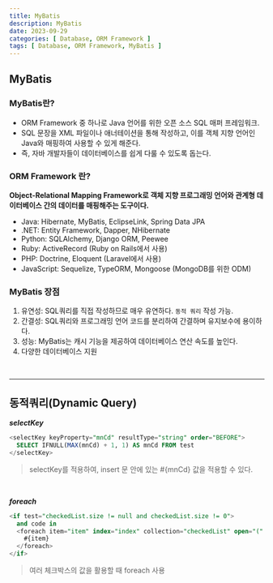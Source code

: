 ```yaml
---
title: MyBatis
description: MyBatis
date: 2023-09-29
categories: [ Database, ORM Framework ]
tags: [ Database, ORM Framework, MyBatis ]
---
```


## MyBatis

### MyBatis란?  

- ORM Framework 중 하나로 Java 언어를 위한 오픈 소스 SQL 매퍼 프레임워크.  
- SQL 문장을 XML 파일이나 애너테이션을 통해 작성하고, 이를 객체 지향 언어인 Java와 매핑하여 사용할 수 있게 해준다.  
- 즉, 자바 개발자들이 데이터베이스를 쉽게 다룰 수 있도록 돕는다.  

### ORM Framework 란?

**Object-Relational Mapping Framework로 객체 지향 프로그래밍 언어와 관계형 데이터베이스 간의 데이터를 매핑해주는 도구이다.**   

- Java: Hibernate, MyBatis, EclipseLink, Spring Data JPA
- .NET: Entity Framework, Dapper, NHibernate
- Python: SQLAlchemy, Django ORM, Peewee
- Ruby: ActiveRecord (Ruby on Rails에서 사용)
- PHP: Doctrine, Eloquent (Laravel에서 사용)
- JavaScript: Sequelize, TypeORM, Mongoose (MongoDB를 위한 ODM)

### MyBatis 장점  

1. 유연성: SQL쿼리를 직접 작성하므로 매우 유연하다. ```동적 쿼리``` 작성 가능.
2. 간결성: SQL쿼리와 프로그래밍 언어 코드를 분리하여 간결하며 유지보수에 용이하다.  
3. 성능: MyBatis는 캐시 기능을 제공하여 데이터베이스 연산 속도를 높인다.  
4. 다양한 데이터베이스 지원  

<br/>
<hr>

## 동적쿼리(Dynamic Query) 

***selectKey***

```sql
<selectKey keyProperty="mnCd" resultType="string" order="BEFORE">
  SELECT IFNULL(MAX(mnCd) + 1, 1) AS mnCd FROM test
</selectKey>
```
> selectKey를 적용하여, insert 문 안에 있는 #{mnCd} 값을 적용할 수 있다.  

<br/>

***foreach***

```sql
<if test="checkedList.size != null and checkedList.size != 0">
  and code in
  <foreach item="item" index="index" collection="checkedList" open="(" separator="," close=")"> 
    #{item} 
  </foreach>
</if>
```
> 여러 체크박스의 값을 활용할 때 foreach 사용  

<br/>
